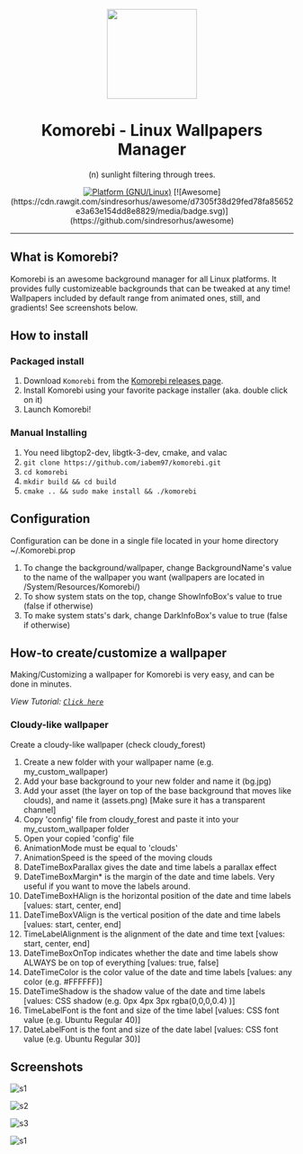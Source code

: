 <p align="center"><img src="https://raw.githubusercontent.com/iabem97/komorebi/master/screenshots/komorebi-icon.png" width="160"></p>
<h1 align="center">Komorebi - Linux Wallpapers Manager</h1>
<p align="center">(n) sunlight filtering through trees.</p>


<p align="center">
	<a href="http://www.kernel.org"><img alt="Platform (GNU/Linux)" src="https://img.shields.io/badge/platform-GNU/Linux-blue.svg"></a>
	[![Awesome](https://cdn.rawgit.com/sindresorhus/awesome/d7305f38d29fed78fa85652e3a63e154dd8e8829/media/badge.svg)](https://github.com/sindresorhus/awesome)
</p>

---
## What is Komorebi?
Komorebi is an awesome background manager for all Linux platforms.
It provides fully customizeable backgrounds that can be tweaked at any time!
Wallpapers included by default range from animated ones, still, and gradients!
See screenshots below.


## How to install

### Packaged install

1. Download `Komorebi` from the [Komorebi releases page](https://github.com/iabem97/komorebi/releases).
2. Install Komorebi using your favorite package installer (aka. double click on it)
3. Launch Komorebi!

### Manual Installing

1. You need libgtop2-dev, libgtk-3-dev, cmake, and valac
1. `git clone https://github.com/iabem97/komorebi.git`
2. `cd komorebi`
3. `mkdir build && cd build`
4. `cmake .. && sudo make install && ./komorebi`

## Configuration

Configuration can be done in a single file located in your home directory ~/.Komorebi.prop

1. To change the background/wallpaper, change BackgroundName's value to the name of the wallpaper you want (wallpapers are located in /System/Resources/Komorebi/)
2. To show system stats on the top, change ShowInfoBox's value to true (false if otherwise)
3. To make system stats's dark, change DarkInfoBox's value to true (false if otherwise)

## How-to create/customize a wallpaper

Making/Customizing a wallpaper for Komorebi is very easy, and can be done in minutes.

*View Tutorial: [`Click here`](https://github.com/iabem97/komorebi)*

### Cloudy-like wallpaper

Create a cloudy-like wallpaper (check cloudy_forest)

1. Create a new folder with your wallpaper name (e.g. my_custom_wallpaper)
2. Add your base background to your new folder and name it (bg.jpg)
3. Add your asset (the layer on top of the base background that moves like clouds), and name it (assets.png) [Make sure it has a transparent channel]
4. Copy 'config' file from cloudy_forest and paste it into your my_custom_wallpaper folder
5. Open your copied 'config' file
6. AnimationMode must be equal to 'clouds'
7. AnimationSpeed is the speed of the moving clouds
8. DateTimeBoxParallax gives the date and time labels a parallax effect
9. DateTimeBoxMargin* is the margin of the date and time labels. Very useful if you want to move the labels around.
10. DateTimeBoxHAlign is the horizontal position of the date and time labels [values: start, center, end]
11. DateTimeBoxVAlign is the vertical position of the date and time labels [values: start, center, end]
12. TimeLabelAlignment is the alignment of the date and time text [values: start, center, end]
13. DateTimeBoxOnTop indicates whether the date and time labels show ALWAYS be on top of everything [values: true, false]
14. DateTimeColor is the color value of the date and time labels [values: any color (e.g. #FFFFFF)]
15. DateTimeShadow is the shadow value of the date and time labels [values: CSS shadow (e.g. 0px 4px 3px rgba(0,0,0,0.4) )]
16. TimeLabelFont is the font and size of the time label [values: CSS font value (e.g. Ubuntu Regular 40)]
17. DateLabelFont is the font and size of the date label [values: CSS font value (e.g. Ubuntu Regular 30)]

## Screenshots

![s1](https://raw.githubusercontent.com/iabem97/komorebi/master/screenshots/forest-min.png)

![s2](https://raw.githubusercontent.com/iabem97/komorebi/master/screenshots/mountain-min.png)

![s3](https://raw.githubusercontent.com/iabem97/komorebi/master/screenshots/sand-min.png)

![s1](https://raw.githubusercontent.com/iabem97/komorebi/master/screenshots/sunny-min.png)
